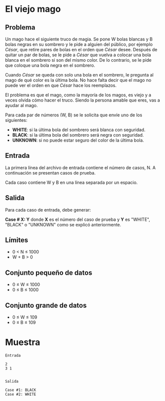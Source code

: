 # El viejo mago

## Problema

Un mago hace el siguiente truco de magia. Se pone W bolas blancas y B bolas negras en su sombrero y le pide a alguien del público, por ejemplo _César_, que retire pares de bolas en el orden que _César_ desee. Después de quitar un par de bolas, se le pide a _César_ que vuelva a colocar una bola blanca en el sombrero si son del mismo color. De lo contrario, se le pide que coloque una bola negra en el sombrero.

Cuando _César_ se queda con solo una bola en el sombrero, le pregunta al mago de qué color es la última bola. No hace falta decir que el mago no puede ver el orden en que _César_ hace los reemplazos.

El problema es que el mago, como la mayoría de los magos, es viejo y a veces olvida cómo hacer el truco. Siendo la persona amable que eres, vas a ayudar al mago.

Para cada par de números (W, B) se le solicita que envíe uno de los siguientes:

* **WHITE**: si la última bola del sombrero será blanca con seguridad.
* **BLACK**:  si la última bola del sombrero será negra con seguridad.
* **UNKNOWN**: si no puede estar seguro del color de la última bola.

## Entrada

La primera línea del archivo de entrada contiene el número de casos, N. A continuación se presentan casos de prueba.

Cada caso contiene W y B en una línea separada por un espacio.

## Salida

Para cada caso de entrada, debe generar:

**Case # X: Y**
donde **X** es el número del caso de prueba y **Y** es "WHITE", "BLACK" o "UNKNOWN" como se explicó anteriormente. 

## Límites

* 0 < N ≤ 1000
* W + B > 0

## Conjunto pequeño de datos

* 0 ≤ W ≤ 1000
* 0 ≤ B ≤ 1000

## Conjunto grande de datos

* 0 ≤ W ≤ 109
* 0 ≤ B ≤ 109

# Muestra

```
Entrada

2
3 1


Salida

Case #1: BLACK
Case #2: WHITE
```

